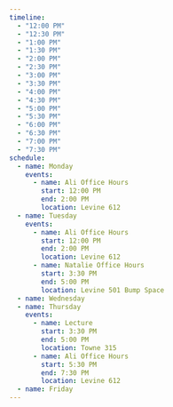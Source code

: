 ```yaml
---
timeline:
  - "12:00 PM"
  - "12:30 PM"
  - "1:00 PM"
  - "1:30 PM"
  - "2:00 PM"
  - "2:30 PM"
  - "3:00 PM"
  - "3:30 PM"
  - "4:00 PM"
  - "4:30 PM"
  - "5:00 PM"
  - "5:30 PM"
  - "6:00 PM"
  - "6:30 PM"
  - "7:00 PM"
  - "7:30 PM"
schedule:
  - name: Monday
    events:
      - name: Ali Office Hours
        start: 12:00 PM
        end: 2:00 PM
        location: Levine 612
  - name: Tuesday
    events:
      - name: Ali Office Hours
        start: 12:00 PM
        end: 2:00 PM
        location: Levine 612
      - name: Natalie Office Hours
        start: 3:30 PM
        end: 5:00 PM
        location: Levine 501 Bump Space
  - name: Wednesday
  - name: Thursday
    events:
      - name: Lecture
        start: 3:30 PM
        end: 5:00 PM
        location: Towne 315
      - name: Ali Office Hours
        start: 5:30 PM
        end: 7:30 PM
        location: Levine 612
  - name: Friday
---
```

